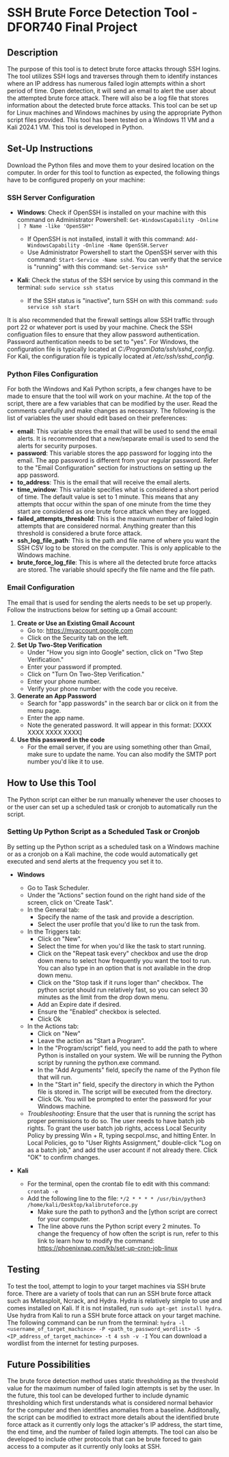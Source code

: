 # SSH Brute Force Detection Tool - DFOR740 Final Project

## Description
The purpose of this tool is to detect brute force attacks through SSH logins. The tool utilizes SSH logs and traverses through them to identify instances where an IP address has numerous failed login attempts within a short period of time. Open detection, it will send an email to alert the user about the attempted brute force attack. There will also be a log file that stores information about the detected brute force attacks. This tool can be set up for Linux machines and Windows machines by using the appropriate Python script files provided. This tool has been tested on a Windows 11 VM and a Kali 2024.1 VM. This tool is developed in Python.

## Set-Up Instructions
Download the Python files and move them to your desired location on the computer. In order for this tool to function as expected, the following things have to be configured properly on your machine:
### SSH Server Configuration
- **Windows**: Check if OpenSSH is installed on your machine with this command on Administrator Powershell: `Get-WindowsCapability -Online | ? Name -like 'OpenSSH*'`
  - If OpenSSH is not installed, install it with this command: `Add-WindowsCapability -Online -Name OpenSSH.Server`
  - Use Administrator Powershell to start the OpenSSH server with this command: `Start-Service -Name sshd`. You can verify that the service is "running" with this command: `Get-Service ssh*`
 
- **Kali**: Check the status of the SSH service by using this command in the terminal: `sudo service ssh status`
  - If the SSH status is "inactive", turn SSH on with this command: `sudo service ssh start`
 
It is also recommended that the firewall settings allow SSH traffic through port 22 or whatever port is used by your machine. Check the SSH configuation files to ensure that they allow password authentication. Password authentication needs to be set to "yes". For Windows, the configuration file is typically located at _C:/ProgramData/ssh/sshd_config_. For Kali, the configuration file is typically located at _/etc/ssh/sshd_config_.

### Python Files Configuration
For both the Windows and Kali Python scripts, a few changes have to be made to ensure that the tool will work on your machine. At the top of the script, there are a few variables that can be modified by the user. Read the comments carefully and make changes as necessary. The following is the list of variables the user should edit based on their preferences:
- **email**: This variable stores the email that will be used to send the email alerts. It is recommended that a new/separate email is used to send the alerts for security purposes.
- **password**: This variable stores the app password for logging into the email. The app password is different from your regular password. Refer to the "Email Configuration" section for instructions on setting up the app password.
- **to_address**: This is the email that will receive the email alerts.
- **time_window**: This variable specifies what is considered a short period of time. The default value is set to 1 minute. This means that any attempts that occur within the span of one minute from the time they start are considered as one brute force attack when they are logged.
- **failed_attempts_threshold**: This is the maximum number of failed login attempts that are considered normal. Anything greater than this threshold is considered a brute force attack.
- **ssh_log_file_path**: This is the path and file name of where you want the SSH CSV log to be stored on the computer. This is only applicable to the Windows machine.
- **brute_force_log_file**: This is where all the detected brute force attacks are stored. The variable should specify the file name and the file path.

### Email Configuration
The email that is used for sending the alerts needs to be set up properly. Follow the instructions below for setting up a Gmail account:
1. **Create or Use an Existing Gmail Account**
   - Go to: https://myaccount.google.com
   - Click on the Security tab on the left.
2. **Set Up Two-Step Verification**
   - Under "How you sign into Google" section, click on "Two Step Verification."
   - Enter your password if prompted.
   - Click on "Turn On Two-Step Verification."
   - Enter your phone number.
   - Verify your phone number with the code you receive.
3. **Generate an App Password**
   - Search for "app passwords" in the search bar or click on it from the menu page.
   - Enter the app name.
   - Note the generated password. It will appear in this format: [XXXX XXXX XXXX XXXX]
4. **Use this password in the code**
   - For the email server, if you are using something other than Gmail, make sure to update the name. You can also modify the SMTP port number you'd like it to use.

## How to Use this Tool
The Python script can either be run manually whenever the user chooses to or the user can set up a scheduled task or cronjob to automatically run the script.

### Setting Up Python Script as a Scheduled Task or Cronjob
By setting up the Python script as a scheduled task on a Windows machine or as a cronjob on a Kali machine, the code would automatically get executed and send alerts at the frequency you set it to.
- **Windows**
  - Go to Task Scheduler. 
  - Under the "Actions" section found on the right hand side of the screen, click on 'Create Task".
  - In the General tab:
    - Specify the name of the task and provide a description.
    - Select the user profile that you'd like to run the task from.
  - In the Triggers tab:
    - Click on "New".
    - Select the time for when you'd like the task to start running.
    - Click on the "Repeat task every" checkbox and use the drop down menu to select how frequently you want the tool to run. You can also type in an option that is not available in the drop down menu.
    - Click on the "Stop task if it runs loger than" checkbox. The python script should run relatively fast, so you can select 30 minutes as the limit from the drop down menu.
    - Add an Expire date if desired.
    - Ensure the "Enabled" checkbox is selected.
    - Click Ok
  - In the Actions tab:
    - Click on "New"
    - Leave the action as "Start a Program".
    - In the "Program/script" field, you need to add the path to where Python is installed on your system. We will be running the Python script by running the python.exe command.
    - In the "Add Arguments" field, specify the name of the Python file that will run.
    - In the "Start in" field, specify the directory in which the Python file is stored in. The script will be executed from the directory.
    - Click Ok. You will be prompted to enter the password for your Windows machine.
  - _Troubleshooting_: Ensure that the user that is running the script has proper permissions to do so. The user needs to have batch job rights. To grant the user batch job rights, access Local Security Policy by pressing Win + R, typing secpol.msc, and hitting Enter. In Local Policies, go to "User Rights Assignment," double-click "Log on as a batch job," and add the user account if not already there. Click "OK" to confirm changes.
   
- **Kali**
  - For the terminal, open the crontab file to edit with this command: `crontab -e`
  - Add the following line to the file: `*/2 * * * * /usr/bin/python3 /home/kali/Desktop/kalibruteforce.py`
    - Make sure the path to python3 and the [ython script are correct for your computer.
    - The line above runs the Python script every 2 minutes. To change the frequency of how often the script is run, refer to this link to learn how to modify the command: https://phoenixnap.com/kb/set-up-cron-job-linux
   
## Testing
To test the tool, attempt to login to your target machines via SSH brute force. There are a variety of tools that can run an SSH brute force attack such as Metasploit, Ncrack, and Hydra. Hydra is relatively simple to use and comes installed on Kali. If it is not installed, run `sudo apt-get install hydra`. Use hydra from Kali to run a SSH brute force attack on your target machine. The following command can be run from the terminal:
`hydra -l <username_of_target_machince> -P <path_to_password_wordlist> -S <IP_address_of_target_machince> -t 4 ssh -v -I`
You can download a wordlist from the internet for testing purposes.

## Future Possibilities
The brute force detection method uses static thresholding as the threshold value for the maximum number of failed login attempts is set by the user. In the future, this tool can be developed further to include dynamic thresholding which first understands what is considered normal behavior for the computer and then identifies anomalies from a baseline. Additonally, the script can be modified to extract more details about the identified brute force attack as it currently only logs the attacker's IP address, the start time, the end time, and the number of failed login attempts. The tool can also be developed to include other protocols that can be brute forced to gain access to a computer as it currently only looks at SSH.
